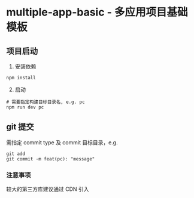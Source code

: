 # multiple-app-basic - 多应用项目基础模板

## 项目启动

1. 安装依赖

```
npm install
```

2. 启动

```
# 需要指定构建目标目录名, e.g. pc
npm run dev pc
```

## git 提交

需指定 commit type 及 commit 目标目录，e.g.

```
git add
git commit -m feat(pc): "message"
```

### 注意事项

较大的第三方库建议通过 CDN 引入
